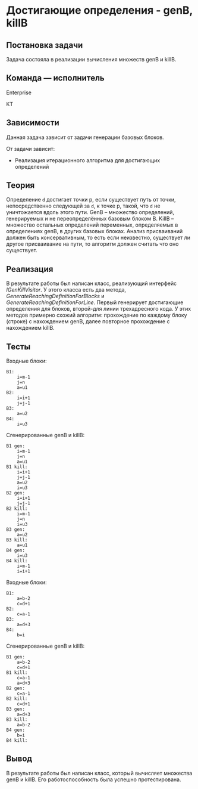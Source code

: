 # Достигающие определения - genB, killB

## Постановка задачи
Задача состояла в реализации вычисления множеств genB и killB.

## Команда — исполнитель
Enterprise

KT

## Зависимости
Данная задача зависит от задачи генерации базовых блоков.

От задачи зависит:
- Реализация итерационного алгоритма для достигающих определений

## Теория
Определение `d` достигает точки p, если существует путь от точки, непосредственно следующей за `d`, к точке p, такой, что `d` не уничтожается вдоль этого пути. 
GenB – множество определений, генерируемых и не переопределённых базовым блоком B.
KillB – множество остальных определений переменных, определяемых в определениях genB, в других базовых блоках.
Анализ присваиваний должен быть консервативным, то есть если неизвестно, существует ли другое присваивание на пути, то алгоритм должен считать что оно существует.

## Реализация
В результате работы был написан класс, реализующий интерфейс _IGenKillVisitor_. У этого класса есть два метода, _GenerateReachingDefinitionForBlocks_ и _GenerateReachingDefinitionForLine_. Первый генерирует достигающие определения для блоков, второй-для линии трехадресного кода. У этих методов примерно схожий алгоритм: прохождение по каждому блоку (строке) с нахождением genB, далее повторное прохождение с нахождением killB.

## Тесты
Входные блоки:
```
B1:
    i=m-1
    j=n
    a=u1
B2:
    i=i+1
    j=j-1
B3:
    a=u2
B4:
    i=u3
```
Сгенерированные genB и killB:
```
B1 gen:
    i=m-1
    j=n
    a=u1
B1 kill:
    i=i+1
    j=j-1
    a=u2
    i=u3
B2 gen:
    i=i+1
    j=j-1
B2 kill:
    i=m-1
    j=n
    i=u3
B3 gen:
    a=u2
B3 kill:
    a=u1
B4 gen:
    i=u3
B4 kill:
    i=m-1
    i=i+1
```

Входные блоки:
```
B1:
    a=b-2
    c=d+1
B2:
    c=a-1
B3:
    a=d+3
B4:
    b=i
```
Сгенерированные genB и killB:
```
B1 gen:
    a=b-2
    c=d+1
B1 kill:
    c=a-1
    a=d+3
B2 gen:
    c=a-1
B2 kill:
    c=d+1
B3 gen:
    a=d+3
B3 kill:
    a=b-2
B4 gen:
    b=i
B4 kill:

```

## Вывод
В результате работы был написан класс, который вычисляет множества genB и killB. Его работоспособность была успешно протестирована.
